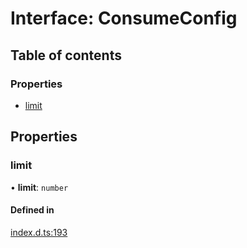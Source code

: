 # Interface: ConsumeConfig

## Table of contents

### Properties

- [limit](ConsumeConfig.md#limit)

## Properties

### limit

• **limit**: `number`

#### Defined in

[index.d.ts:193](https://github.com/mostafa/xk6-kafka/blob/main/api-docs/index.d.ts#L193)
